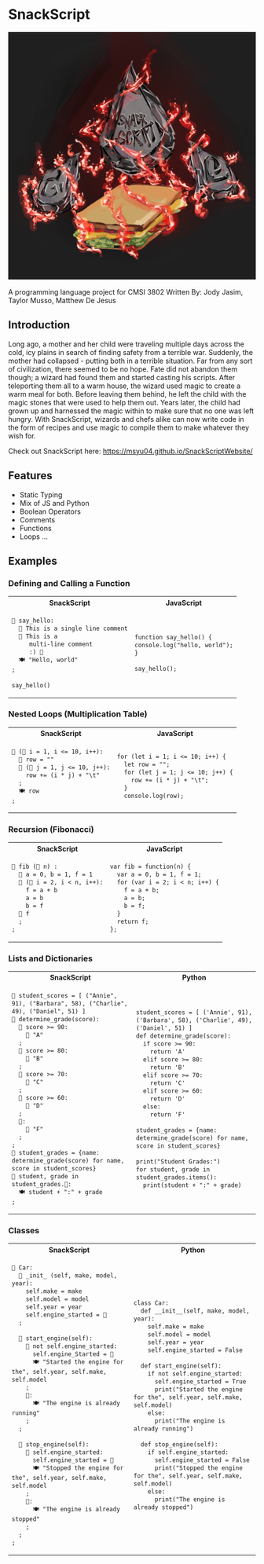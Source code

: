 # SnackScript

![logo](https://github.com/Jjasim1/SnackScript/blob/main/docs/logo.png)

A programming language project for CMSI 3802
Written By: Jody Jasim, Taylor Musso, Matthew De Jesus 

## Introduction
Long ago, a mother and her child were traveling multiple days across the cold, icy plains in search of finding safety from a terrible war. Suddenly, the mother had collapsed - putting both in a terrible situation. Far from any sort of civilization, there seemed to be no hope. Fate did not abandon them though; a wizard had found them and started casting his scripts. After teleporting them all to a warm house, the wizard used magic to create a warm meal for both. Before leaving them behind, he left the child with the magic stones that were used to help them out. Years later, the child had grown up and harnessed the magic within to make sure that no one was left hungry. With SnackScript, wizards and chefs alike can now write code in the form of recipes and use magic to compile them to make whatever they wish for. 

Check out SnackScript here: https://msyu04.github.io/SnackScriptWebsite/

## Features
- Static Typing
- Mix of JS and Python
- Boolean Operators
- Comments
- Functions
- Loops
...

## Examples

### Defining and Calling a Function

<table>
<tr> <th>SnackScript</th><th>JavaScript</th><tr>
</tr>
<td>

```SnackScript
🥘 say_hello:
  🍦 This is a single line comment
  🍨 This is a
     multi-line comment
     :) 🍨
  🍽️ "Hello, world"
;

say_hello()
```

</td>

<td>

```
function say_hello() {
console.log("hello, world");
}

say_hello();
```

</td>
</table>

### Nested Loops (Multiplication Table)

<table>
<tr> <th>SnackScript</th><th>JavaScript</th><tr>
</tr>
<td>

```SnackScript
🍥 (🍳 i = 1, i <= 10, i++):
  🍳 row = ""
  🍥 (🍳 j = 1, j <= 10, j++):
    row += (i * j) + "\t"
  ;
  🍽️ row
;
```

</td>

<td>

```
for (let i = 1; i <= 10; i++) {
  let row = "";
  for (let j = 1; j <= 10; j++) {
    row += (i * j) + "\t";
  }
  console.log(row);
```

</td>
</table>

### Recursion (Fibonacci)

<table>
<tr> <th>SnackScript</th><th>JavaScript</th><tr>
</tr>
<td>

```SnackScript
🥘 fib (🍳 n) :
  🍳 a = 0, b = 1, f = 1
  🍥 (🍳 i = 2, i < n, i++):
    f = a + b
    a = b
    b = f
  🫗 f
  ;
;
```

</td>

<td>

```
var fib = function(n) {
  var a = 0, b = 1, f = 1;
  for (var i = 2; i < n; i++) {
    f = a + b;
    a = b;
    b = f;
  }
  return f;
};
```

</td>
</table>

### Lists and Dictionaries

<table>
<tr> <th>SnackScript</th><th>Python</th><tr>
</tr>
<td>

```SnackScript
🥡 student_scores = [ ("Annie", 91), ("Barbara", 58), ("Charlie", 49), ("Daniel", 51) ]
🥘 determine_grade(score):
  🧁 score >= 90:
    🫗 "A"
  ;
  🍰 score >= 80:
    🫗 "B"
  ;
  🍰 score >= 70:
    🫗 "C"
  ;
  🍰 score >= 60:
    🫗 "D"
  ;
  🎂:
    🫗 "F"
  ;
;
🍱 student_grades = {name: determine_grade(score) for name, score in student_scores}
🍥 student, grade in student_grades.🥚:
  🍽️ student + ":" + grade
;
```

</td>

<td>

```
student_scores = [ ('Annie', 91), ('Barbara', 58), ('Charlie', 49), ('Daniel', 51) ]
def determine_grade(score):
  if score >= 90:
    return 'A'
  elif score >= 80:
    return 'B'
  elif score >= 70:
    return 'C'
  elif score >= 60:
    return 'D'
  else:
    return 'F'

student_grades = {name: determine_grade(score) for name, score in student_scores}

print("Student Grades:")
for student, grade in student_grades.items():
  print(student + ":" + grade)
```

</td>
</table>

### Classes

<table>
<tr> <th>SnackScript</th><th>Python</th><tr>
</tr>
<td>

```SnackScript
🫙 Car:
  🥘 _init_ (self, make, model, year):
    self.make = make
    self.model = model
    self.year = year
    self.engine_started = 🍲
  ;

  🥘 start_engine(self):
    🧁 not self.engine_started:
      self.engine_Started = 🥗
      🍽️ "Started the engine for the", self.year, self.make, self.model
    ;
    🎂:
      🍽️ "The engine is already running"
    ;
  ;

  🥘 stop_engine(self):
    🧁 self.engine_started:
      self.engine_started = 🍲
      🍽️ "Stopped the engine for the", self.year, self.make, self.model
    ;
    🎂:
      🍽️ "The engine is already stopped"
    ;
  ;
;
```

</td>

<td>

```
class Car:
  def __init__(self, make, model, year):
    self.make = make
    self.model = model
    self.year = year
    self.engine_started = False

  def start_engine(self):
    if not self.engine_started:
      self.engine_started = True
      print("Started the engine for the", self.year, self.make, self.model)
    else:
      print("The engine is already running")

  def stop_engine(self):
    if self.engine_started:
      self.engine_started = False
      print("Stopped the engine for the", self.year, self.make, self.model)
    else:
      print("The engine is already stopped")
```

</td>
</table>

